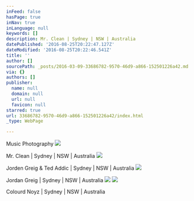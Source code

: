 ```yaml
---
inFeed: false
hasPage: true
inNav: true
inLanguage: null
keywords: []
description: Mr. Clean | Sydney | NSW | Australia
datePublished: '2016-08-25T20:22:47.127Z'
dateModified: '2016-08-25T20:22:46.541Z'
title: ''
author: []
sourcePath: _posts/2016-03-09-33686782-9570-46d9-a866-152501226a42.md
via: {}
authors: []
publisher:
  name: null
  domain: null
  url: null
  favicon: null
starred: true
url: 33686782-9570-46d9-a866-152501226a42/index.html
_type: WebPage

---
```

Music Photography
![](https://the-grid-user-content.s3-us-west-2.amazonaws.com/1dd6f3c9-3de7-4e7e-a353-d1e7f17f016f.jpg)

Mr. Clean | Sydney | NSW | Australia
![](https://the-grid-user-content.s3-us-west-2.amazonaws.com/a7020efd-7615-44d9-9149-d5be5a6b48c0.jpg)

Jorden Greig & Ted Addic | Sydney | NSW | Australia
![](https://the-grid-user-content.s3-us-west-2.amazonaws.com/77369e6e-75d2-49d7-9232-ce0dfe94ca91.jpg)

Jordan Greig | Sydney | NSW | Australia
![](https://the-grid-user-content.s3-us-west-2.amazonaws.com/68f85f43-1fbc-4f34-a721-45155aa8c489.jpg)
![](https://the-grid-user-content.s3-us-west-2.amazonaws.com/86e59032-6f0b-4101-b071-95861e7a3630.jpg)

Colourd Noyz | Sydney | NSW | Australia